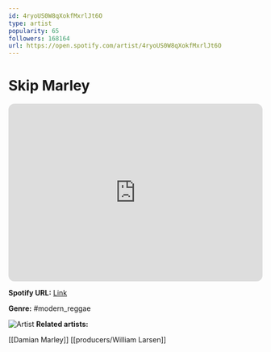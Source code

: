 ```yaml
---
id: 4ryoUS0W8qXokfMxrlJt6O
type: artist
popularity: 65
followers: 168164
url: https://open.spotify.com/artist/4ryoUS0W8qXokfMxrlJt6O
---
```

# Skip Marley

<iframe style="border-radius:12px" src="https://open.spotify.com/embed/artist/4ryoUS0W8qXokfMxrlJt6O" width="100%" height="352" frameBorder="0" allowfullscreen="" allow="autoplay; clipboard-write; encrypted-media; fullscreen; picture-in-picture" loading="lazy"></iframe>

**Spotify URL:** [Link](https://open.spotify.com/artist/4ryoUS0W8qXokfMxrlJt6O)

**Genre:**  #modern_reggae

![Artist](https://i.scdn.co/image/ab6761610000e5ebd071bb4878043c61e995d28f)
**Related artists:**

[[Damian Marley]]
[[producers/William Larsen]]
